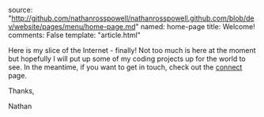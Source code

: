 source: "http://github.com/nathanrosspowell/nathanrosspowell.github.com/blob/dev/website/pages/menu/home-page.md"
named: home-page
title: Welcome!
comments: False
template: "article.html"

Here is my slice of the Internet - finally! Not too much is here at the moment but hopefully I will put up some of my coding projects up for the world to see. In the meantime, if you want to get in touch, check out the [connect][connect] page.



Thanks,

Nathan

[connect]: http://nathanrosspowell.com/connect "Connect with Nathan"
